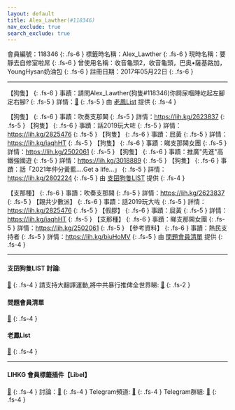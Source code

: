 ```yaml
---
layout: default
title: Alex_Lawther(#118346)
nav_exclude: true
search_exclude: true
---
```


會員編號：118346
{: .fs-6 }
標籤時名稱：Alex_Lawther
{: .fs-6 }
現時名稱：要靜去自修室啦屌
{: .fs-6 }
曾使用名稱：收音龜頭2，收音龜頭，巴奥•薩基路加，YoungHysan奶油包
{: .fs-6 }
註冊日期：2017年05月22日
{: .fs-6 }

---

<div class="code-example" markdown="1">

【狗隻】
{: .fs-6 }
事蹟：請問Alex_Lawther(狗隻#118346)你屙尿嗰陣屹起左腳定右腳?
{: .fs-5 }
詳情：[🔗](https://lih.kg/2299005)
{: .fs-5 }
由 [老鳳List](#老鳳list) 提供
{: .fs-4 }

</div>
<div class="code-example" markdown="1">

【狗隻】
{: .fs-6 }
事蹟：吹奏支那閪
{: .fs-5 }
詳情：https://lih.kg/2623837
{: .fs-5 }
【狗隻】
{: .fs-6 }
事蹟：話2019玩大咗
{: .fs-5 }
詳情：https://lih.kg/2825476
{: .fs-5 }
【狗隻】
{: .fs-6 }
事蹟：屈黃
{: .fs-5 }
詳情：https://lih.kg/iaqhHT
{: .fs-5 }
【狗隻】
{: .fs-6 }
事蹟：睇支那閪女團
{: .fs-5 }
詳情：https://lih.kg/2502061
{: .fs-5 }
【狗隻】
{: .fs-6 }
事蹟：推廣"先進"高鐵強國遊
{: .fs-5 }
詳情：https://lih.kg/3018889
{: .fs-5 }
【狗隻】
{: .fs-6 }
事蹟：話「2021年仲分黃藍….Get a life…」
{: .fs-5 }
詳情：https://lih.kg/2802224
{: .fs-5 }
由 [支囝狗隻LIST](#支囝狗隻list-討論) 提供
{: .fs-4 }

</div>
<div class="code-example" markdown="1">

【支那種】
{: .fs-6 }
事蹟：吹奏支那閪
{: .fs-5 }
詳情：https://lih.kg/2623837
{: .fs-5 }
【親共少數派】
{: .fs-6 }
事蹟：話2019玩大咗
{: .fs-5 }
詳情：https://lih.kg/2825476
{: .fs-5 }
【假膠】
{: .fs-6 }
事蹟：屈黃
{: .fs-5 }
詳情：https://lih.kg/iaqhHT
{: .fs-5 }
【支那種】
{: .fs-6 }
事蹟：睇支那閪女團
{: .fs-5 }
詳情：https://lih.kg/2502061
{: .fs-5 }
【參考資料】
{: .fs-6 }
事蹟：熱民支持者
{: .fs-5 }
詳情：https://lih.kg/biuHoMV
{: .fs-5 }
由 [問題會員清單](#問題會員清單) 提供
{: .fs-4 }

</div>

---

#### 支囝狗隻LIST 討論: 
[🔗](https://lih.kg/2908480)
{: .fs-4 }
請支持大翻譯運動,將中共暴行推俾全世界睇: [🔗](https://twitter.com/tgtm_official)
{: .fs-2 }
#### 問題會員清單
[🔗](https://github.com/V4KFDgEw8T/rccnmlhnzv)
{: .fs-4 }
#### 老鳳List
[🔗](https://lihkg.com/thread/2808424)
{: .fs-4 }

---

#### LIHKG 會員標籤插件【Libel】
[🔗](https://kitce.github.io/libel)
{: .fs-4 }
討論：[🔗](https://lih.kg/2841778)
{: .fs-4 }
Telegram頻道: [🔗](https://t.me/LibelOfficialChannel)
{: .fs-4 }
Telegram群組: [🔗](https://t.me/LibelOfficialGroup)
{: .fs-4 }
